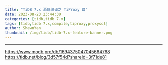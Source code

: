 ```yaml
---
title: "TiDB 7.x 源码编译之 TiProxy 篇"
date: 2023-08-23 23:44:30
categories: [tidb,tidb 7.x]
tags: [tidb,tidb 7.x,compile,tiproxy,proxysql]
author: ShawnYan
thumbnail: /img/tidb/tidb-7.x-feature-banner.png
---
```




---
https://www.modb.pro/db/1694375047045664768
https://tidb.net/blog/3d57f54d?shareId=3f71de81

